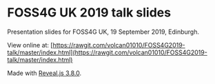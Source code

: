 # FOSS4G UK 2019 talk slides

Presentation slides for FOSS4G UK, 19 September 2019, Edinburgh.

View online at:
[https://rawgit.com/volcan01010/FOSS4G2019-talk/master/index.html](https://rawgit.com/volcan01010/FOSS4G2019-talk/master/index.html)

Made with [Reveal.js 3.8.0](https://github.com/hakimel/reveal.js/tree/3.8.0).
